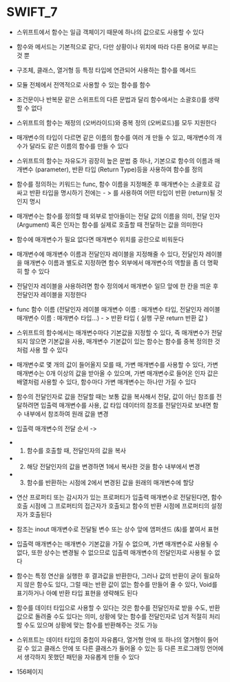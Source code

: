 # SWIFT_7
* 스위프트에서 함수는 일급 객체이기 때문에 하나의 값으로도 사용할 수 있다
* 함수와 메서드는 기본적으로 같다, 다만 상황이나 위치에 따라 다른 용어로 부르는 것 뿐
* 구조체, 클래스, 열거형 등 특정 타입에 연관되어 사용하는 함수를 메서드 
* 모듈 전체에서 전역적으로 사용할 수 있는 함수를 함수 
* 조건문이나 반복문 같은 스위프트의 다른 문법과 달리 함수에서는 소괄호()를 생략할 수 없다
* 스위프트의 함수는 재정의 (오버라이드)와 중복 정의 (오버로드)를 모두 지원한다
* 매개변수의 타입이 다르면 같은 이름의 함수를 여러 개 만들 수 있고, 매개변수의 개수가 달라도 같은 이름의 함수를 만들 수 있다
* 스위프트의 함수는 자유도가 굉장히 높은 문법 중 하나, 기본으로 함수의 이름과 매개변수 (parameter), 반환 타입 (Return Type)등을 사용하여 함수를 정의
* 함수를 정의하는 키워드는 func, 함수 이름을 지정해준 후 매개변수는 소괄호로 감싸고 반환 타입을 명시하기 전에는 - > 를 사용하여 어떤 타입이 반환 (return)될 것인지 명시
* 매개변수는 함수를 정의할 때 외부로 받아들이는 전달 값의 이름을 의미, 전달 인자 (Argument) 혹은 인자는 함수를 실제로 호출할 때 전달하는 값을 의미한다
* 함수에 매개변수가 필요 없다면 매개변수 위치를 공란으로 비워둔다
* 매개변수에 매개변수 이름과 전달인자 레이블을 지정해줄 수 있다, 전달인자 레이블을 매개변수 이름과 별도로 지정하면 함수 외부에서 매개변수의 역할을 좀 더 명확히 할 수 있다
* 전달인자 레이블을 사용하려면 함수 정의에서 매개변수 일므 앞에 한 칸을 띄운 후 전달인자 레이블을 지정한다
* func 함수 이름 (전달인자 레이블 매개변수 이름 : 매개변수 타입, 전달인자 레이블 매개변수 이름 : 매개변수 타입…) - > 반환 타입 { 실행 구문 return 반환 값 }
* 스위프트의 함수에서는 매개변수마다 기본값을 지정할 수 있다, 즉 매개변수가 전달되지 않으면 기본값을 사용, 매개변수 기본값이 있는 함수는 함수를 중복 정의한 것 처럼 사용 할 수 있다
* 매개변수로 몇 개의 값이 들어올지 모를 때, 가변 매개변수를 사용할 수 있다, 가변 매개변수는 0개 이상의 값을 받아올 수 있으며, 가변 매개변수로 들어온 인자 값은 배열처럼 사용할 수 있다, 함수마다 가변 매개변수는 하나만 가질 수 있다
* 함수의 전달인자로 값을 전달할 때는 보통 값을 복사해서 전달, 값이 아닌 참조를 전달하려면 입출력 매개변수를 사용, 값 타입 데이터의 참조를 전달인자로 보내면 함수 내부에서 참조하여 원래 값을 변경

* 입출력 매개변수의 전달 순서 ->
* 1. 함수를 호출할 때, 전달인자의 값을 복사
* 2. 해당 전달인자의 값을 변경하면 1에서 복사한 것을 함수 내부에서 변경
* 3. 함수를 반환하는 시점에 2에서 변경된 값을 원래의 매개변수에 할당

* 연산 프로퍼티 또는 감시자가 있는 프로퍼티가 입출력 매개변수로 전달된다면, 함수 호출 시점에 그 프로퍼티의 접근자가 호출되고 함수의 반환 시점에 프로퍼티의 설정자가 호출된다
* 참조는 inout 매개변수로 전달될 변수 또는 상수 앞에 앰퍼샌드 (&)를 붙여서 표현
* 입출력 매개변수는 매개변수 기본값을 가질 수 없으며, 가변 매개변수로 사용될 수 없다, 또한 상수는 변경될 수 없으므로 입출력 매개변수의 전달인자로 사용될 수 없다
* 함수는 특정 연산을 실행한 후 결과값을 반환한다, 그러나 값의 반환이 굳이 필요하지 않은 함수도 있다, 그럴 때는 반환 값이 없는 함수를 만들어 줄 수 있다, Void를 표기하거나 아예 반환 타입 표현을 생략해도 된다
* 함수를 데이터 타입으로 사용할 수 있다는 것은 함수를 전달인자로 받을 수도, 반환 값으로 돌려줄 수도 있다는 의미, 상황에 맞는 함수를 전달인자로 넘겨 적절히 처리할 수도 있으며 상황에 맞는 함수를 반환해주는 것도 가능
* 스위프트는 데이터 타입의 중첩이 자유롭다, 열거형 안에 또 하나의 열거형이 들어갈 수 있고 클래스 안에 또 다른 클래스가 들어올 수 있는 등 다른 프로그래밍 언어에서 생각하지 못했던 패턴을 자유롭게 만들 수 있다
* 156페이지